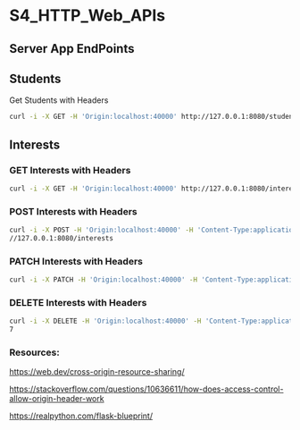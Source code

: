 # S4_HTTP_Web_APIs
## Server App EndPoints
## Students
Get Students with Headers
```bash
curl -i -X GET -H 'Origin:localhost:40000' http://127.0.0.1:8080/students
```
## Interests
### GET Interests with Headers
```bash
curl -i -X GET -H 'Origin:localhost:40000' http://127.0.0.1:8080/interests
```

### POST Interests with Headers
```bash
curl -i -X POST -H 'Origin:localhost:40000' -H 'Content-Type:application/json' -d '{"name":"Islands of Danger"}' http:
//127.0.0.1:8080/interests
```

### PATCH Interests with Headers
```bash
curl -i -X PATCH -H 'Origin:localhost:40000' -H 'Content-Type:application/json' -d '{"name":"Islands of Danger P2"}' http://127.0.0.1:8080/interests/27
```

### DELETE Interests with Headers
```bash
curl -i -X DELETE -H 'Origin:localhost:40000' -H 'Content-Type:application/json' -d '{"name":"Islands of Danger P2"}' http://127.0.0.1:8080/interests/2
7
```
### Resources:

https://web.dev/cross-origin-resource-sharing/

https://stackoverflow.com/questions/10636611/how-does-access-control-allow-origin-header-work

https://realpython.com/flask-blueprint/
